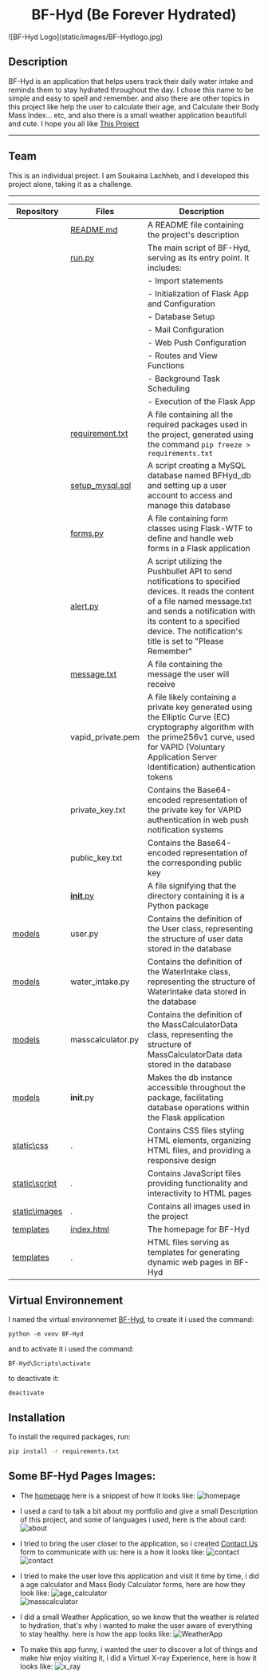 <center> <h1> BF-Hyd (Be Forever Hydrated)</h1> </center>
![BF-Hyd Logo](static/images/BF-Hydlogo.jpg) 

## Description

BF-Hyd is an application that helps users track their daily water intake and reminds them to stay hydrated throughout the day. I chose this name to be simple and easy to spell and remember. and also there are other topics in this project like help the user to calculate their age, and Calculate their Body Mass Index... etc, and also there is a small weather application beautifull and cute. I hope you all like [This Project](https://github.com/soukiitos/BF-Hyd)

---

## Team

This is an individual project. I am Soukaina Lachheb, and I developed this project alone, taking it as a challenge.  
  

------------------------------------
| Repository | Files | Description |
|------------|-------|-------------|
|            |[README.md](https://github.com/soukiitos/BF-Hyd/blob/main/README.md)|A README file containing the project's description|
|            |[run.py](https://github.com/soukiitos/BF-Hyd/blob/main/run.py)| The main script of BF-Hyd, serving as its entry point. It includes:
|            |       | - Import statements  
|            |       | - Initialization of Flask App and Configuration  
|            |       | - Database Setup  
|            |       | - Mail Configuration  
|            |       | - Web Push Configuration  
|            |       | - Routes and View Functions  
|            |       | - Background Task Scheduling  
|            |       | - Execution of the Flask App |
|        |[requirement.txt](https://github.com/soukiitos/BF-Hyd/blob/main/requirements.txt)|A file containing all the required packages used in the project, generated using the command `pip freeze > requirements.txt`|
|    |[setup_mysql.sql](https://github.com/soukiitos/BF-Hyd/blob/main/setup_mysql.sql)|A script creating a MySQL database named BFHyd_db and setting up a user account to access and manage this database|
|      |[forms.py](https://github.com/soukiitos/BF-Hyd/blob/main/forms.py)|A file containing form classes using Flask-WTF to define and handle web forms in a Flask application|
|    |[alert.py](https://github.com/soukiitos/BF-Hyd/blob/main/alert.py)|A script utilizing the Pushbullet API to send notifications to specified devices. It reads the content of a file named message.txt and sends a notification with its content to a specified device. The notification's title is set to "Please Remember"|
||[message.txt](https://github.com/soukiitos/BF-Hyd/blob/main/message.txt)|A file containing the message the user will receive|
||vapid_private.pem|A file likely containing a private key generated using the Elliptic Curve (EC) cryptography algorithm with the prime256v1 curve, used for VAPID (Voluntary Application Server Identification) authentication tokens|
||private_key.txt|Contains the Base64-encoded representation of the private key for VAPID authentication in web push notification systems|
||public_key.txt|Contains the Base64-encoded representation of the corresponding public key|
||[__init__.py](https://github.com/soukiitos/BF-Hyd/blob/main/__init__.py)|A file signifying that the directory containing it is a Python package|
|[models](https://github.com/soukiitos/BF-Hyd/tree/main/models)|user.py|Contains the definition of the User class, representing the structure of user data stored in the database|
|[models](https://github.com/soukiitos/BF-Hyd/tree/main/models)|water_intake.py|Contains the definition of the WaterIntake class, representing the structure of WaterIntake data stored in the database|
|[models](https://github.com/soukiitos/BF-Hyd/tree/main/models)| masscalculator.py|Contains the definition of the MassCalculatorData class, representing the structure of MassCalculatorData data stored in the database|
|[models](https://github.com/soukiitos/BF-Hyd/tree/main/models)|__init__.py|Makes the db instance accessible throughout the package, facilitating database operations within the Flask application|
|[static\css](https://github.com/soukiitos/BF-Hyd/tree/main/static/css)|.|Contains CSS files styling HTML elements, organizing HTML files, and providing a responsive design|
|[static\script](https://github.com/soukiitos/BF-Hyd/tree/main/static/script)| . |Contains JavaScript files providing functionality and interactivity to HTML pages|
|[static\images](https://github.com/soukiitos/BF-Hyd/tree/main/static/images)|.|Contains all images used in the project|
|[templates](https://github.com/soukiitos/BF-Hyd/tree/main/templates)|[index.html](https://github.com/soukiitos/BF-Hyd/blob/main/templates/index.html)|The homepage for BF-Hyd|
|[templates](https://github.com/soukiitos/BF-Hyd/tree/main/templates)| . |HTML files serving as templates for generating dynamic web pages in BF-Hyd|

## Virtual Environnement

I named the virtual environnemet [BF-Hyd](), to create it i used the command:
```command
python -m venv BF-Hyd
```  
and to activate it i used the command:
```command
BF-Hyd\Scripts\activate
```  
to deactivate it:
```command
deactivate
```  

## Installation

To install the required packages, run:
```bash
pip install -r requirements.txt
```

## Some BF-Hyd Pages Images:

- The [homepage]((https://github.com/soukiitos/BF-Hyd/blob/main/templates/index.html)) here is a snippest of how it looks like:
![homepage](static/images/index_cap.png)  

- I used a card to talk a bit about my portfolio and give a small Description of this project, and some of languages i used, here is the about card:
![about](static/images/about.png)  

- I tried to bring the user closer to the application, so i created [Contact Us](https://github.com/soukiitos/BF-Hyd/blob/main/templates/contact.html) form to communicate with us: here is a how it looks like:
![contact](static/images/contact_cap1.png)
![contact](static/images/contact_cap2.png)  

- I tried to make the user love this application and visit it time by time, i did a age calculator and Mass Body Calculator forms, here are how they look like:
![age_calculator](static/images/ageCal-cap.png)  
![masscalculator](static/images/BodyMassCal_cap.png)  

- I did a small Weather Application, so we know that the weather is related to hydration, that's why i wanted to make the user aware of everything to stay healthy. here is how the app looks like:
![WeatherApp](static/images/weather_cap.png)  

- To make this app funny, i wanted the user to discover a lot of things and make hiw enjoy visiting it, i did a Virtuel X-ray Experience, here is how it looks like:
![x_ray](static/images/X-ray_cap.png)

